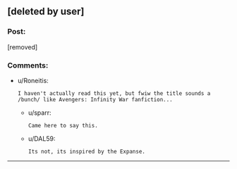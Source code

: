 ## [deleted by user]

### Post:

[removed]

### Comments:

- u/Roneitis:
  ```
  I haven't actually read this yet, but fwiw the title sounds a /bunch/ like Avengers: Infinity War fanfiction...
  ```

  - u/sparr:
    ```
    Came here to say this.
    ```

  - u/DAL59:
    ```
    Its not, its inspired by the Expanse.
    ```

---

